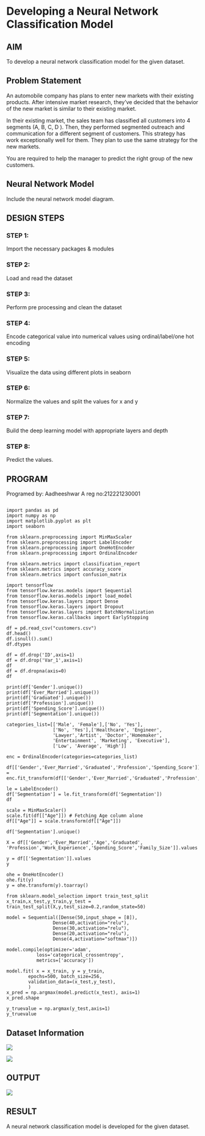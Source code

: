 # Developing a Neural Network Classification Model

## AIM

To develop a neural network classification model for the given dataset.

## Problem Statement

An automobile company has plans to enter new markets with their existing products. After intensive market research, they’ve decided that the behavior of the new market is similar to their existing market.

In their existing market, the sales team has classified all customers into 4 segments (A, B, C, D ). Then, they performed segmented outreach and communication for a different segment of customers. This strategy has work exceptionally well for them. They plan to use the same strategy for the new markets.

You are required to help the manager to predict the right group of the new customers.

## Neural Network Model

Include the neural network model diagram.

## DESIGN STEPS

### STEP 1:

Import the necessary packages & modules

### STEP 2:

Load and read the dataset

### STEP 3:

Perform pre processing and clean the dataset

### STEP 4:

Encode categorical value into numerical values using ordinal/label/one hot encoding

### STEP 5:

Visualize the data using different plots in seaborn

### STEP 6:

Normalize the values and split the values for x and y

### STEP 7:

Build the deep learning model with appropriate layers and depth

### STEP 8:

Predict the values.

## PROGRAM
Programed by: Aadheeshwar A 
reg no:212221230001
```

import pandas as pd
import numpy as np
import matplotlib.pyplot as plt
import seaborn

from sklearn.preprocessing import MinMaxScaler
from sklearn.preprocessing import LabelEncoder
from sklearn.preprocessing import OneHotEncoder
from sklearn.preprocessing import OrdinalEncoder

from sklearn.metrics import classification_report
from sklearn.metrics import accuracy_score
from sklearn.metrics import confusion_matrix

import tensorflow
from tensorflow.keras.models import Sequential
from tensorflow.keras.models import load_model
from tensorflow.keras.layers import Dense
from tensorflow.keras.layers import Dropout
from tensorflow.keras.layers import BatchNormalization
from tensorflow.keras.callbacks import EarlyStopping

df = pd.read_csv("customers.csv")
df.head()
df.isnull().sum()
df.dtypes

df = df.drop('ID',axis=1)
df = df.drop('Var_1',axis=1)
df
df = df.dropna(axis=0)
df

print(df['Gender'].unique())
print(df['Ever_Married'].unique())
print(df['Graduated'].unique())
print(df['Profession'].unique())
print(df['Spending_Score'].unique())
print(df['Segmentation'].unique())

categories_list=[['Male', 'Female'],['No', 'Yes'],
                 ['No', 'Yes'],['Healthcare', 'Engineer',
                 'Lawyer','Artist', 'Doctor','Homemaker',
                 'Entertainment', 'Marketing', 'Executive'],
                 ['Low', 'Average', 'High']]

enc = OrdinalEncoder(categories=categories_list)

df[['Gender','Ever_Married','Graduated','Profession','Spending_Score']] = enc.fit_transform(df[['Gender','Ever_Married','Graduated','Profession','Spending_Score']])

le = LabelEncoder()
df['Segmentation'] = le.fit_transform(df['Segmentation'])
df

scale = MinMaxScaler()
scale.fit(df[["Age"]]) # Fetching Age column alone
df[["Age"]] = scale.transform(df[["Age"]])

df['Segmentation'].unique()

X = df[['Gender','Ever_Married','Age','Graduated', 'Profession','Work_Experience','Spending_Score','Family_Size']].values

y = df[['Segmentation']].values
y

ohe = OneHotEncoder()
ohe.fit(y)
y = ohe.transform(y).toarray()

from sklearn.model_selection import train_test_split
x_train,x_test,y_train,y_test = train_test_split(X,y,test_size=0.2,random_state=50)

model = Sequential([Dense(50,input_shape = [8]),
                 Dense(40,activation="relu"),
                 Dense(30,activation="relu"),
                 Dense(20,activation="relu"),
                 Dense(4,activation="softmax")])

model.compile(optimizer='adam',
           loss='categorical_crossentropy',
           metrics=['accuracy'])

model.fit( x = x_train, y = y_train,
        epochs=500, batch_size=256,
        validation_data=(x_test,y_test),
        )
x_pred = np.argmax(model.predict(x_test), axis=1)
x_pred.shape

y_truevalue = np.argmax(y_test,axis=1)
y_truevalue

```

## Dataset Information

![](o1.png)

![](o2.png)

## OUTPUT

![](o3.png)

## RESULT

A neural network classification model is developed for the given dataset.
